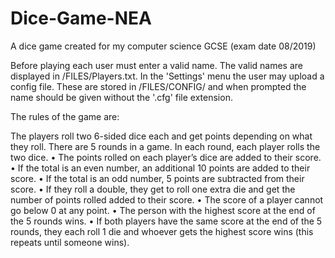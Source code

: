 # Dice-Game-NEA
A dice game created for my computer science GCSE (exam date 08/2019)

Before playing each user must enter a valid name. The valid names are displayed in /FILES/Players.txt.
In the 'Settings' menu the user may upload a config file. These are stored in /FILES/CONFIG/ and when prompted the name should be given without the '.cfg' file extension.

The rules of the game are:

The players roll two 6-sided dice each and get points depending on what they
roll. There are 5 rounds in a game. In each round, each player rolls the two dice.
• The points rolled on each player’s dice are added to their score.
• If the total is an even number, an additional 10 points are added to their score.
• If the total is an odd number, 5 points are subtracted from their score.
• If they roll a double, they get to roll one extra die and get the number of points rolled added to
their score.
• The score of a player cannot go below 0 at any point.
• The person with the highest score at the end of the 5 rounds wins.
• If both players have the same score at the end of the 5 rounds, they each roll 1 die and
whoever gets the highest score wins (this repeats until someone wins).
